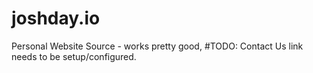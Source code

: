 # joshday.io
Personal Website Source - works pretty good, #TODO: Contact Us link needs to be setup/configured.
